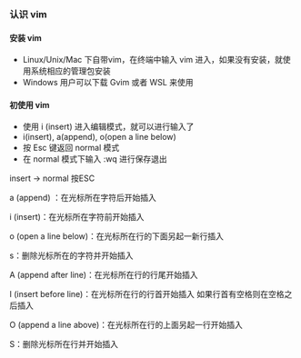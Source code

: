### 认识 vim

#### 安装 vim

- Linux/Unix/Mac 下自带vim，在终端中输入 vim 进入，如果没有安装，就使用系统相应的管理包安装
- Windows 用户可以下载 Gvim 或者 WSL 来使用

#### 初使用 vim

- 使用 i (insert) 进入编辑模式，就可以进行输入了
- i(insert), a(append), o(open a line below)
- 按 Esc 键返回 normal 模式
- 在 normal 模式下输入 :wq 进行保存退出

insert -> normal  按ESC

a (append) ：在光标所在字符后开始插入

i (insert)：在光标所在字符前开始插入

o (open a line below)：在光标所在行的下面另起一新行插入

s：删除光标所在的字符并开始插入

A (append after line)：在光标所在行的行尾开始插入

I (insert before line)：在光标所在行的行首开始插入 如果行首有空格则在空格之后插入

O (append a line above)：在光标所在行的上面另起一行开始插入

S：删除光标所在行并开始插入